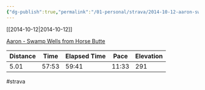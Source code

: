 ```yaml
---
{"dg-publish":true,"permalink":"/01-personal/strava/2014-10-12-aaron-swamp-wells-from-horse-butte/"}
---
```



[[2014-10-12\|2014-10-12]]

[Aaron - Swamp Wells from Horse Butte](https://www.strava.com/activities/206708207)

| Distance | Time  | Elapsed Time | Pace  | Elevation |
| -------- | ----- | ------------ | ----- | --------- |
| 5.01     | 57:53 | 59:41        | 11:33 | 291       |




#strava

